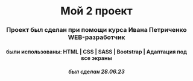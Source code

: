 <h1 align="center">Мой 2 проект</h1>
<h3 align="center">Проект был сделан при помощи курса Ивана Петриченко WEB-разработчик</h3>
<h4 align="center">были использованы: HTML | CSS | SASS | Bootstrap | Адаптация под все экраны</h4>
<h5 align="center">был сделан 28.06.23</h5>
